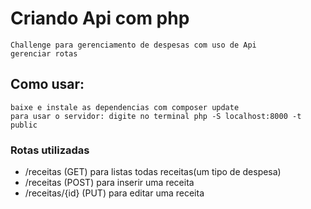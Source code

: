 # Criando Api com php
    Challenge para gerenciamento de despesas com uso de Api
    gerenciar rotas

## Como usar:
    baixe e instale as dependencias com composer update
    para usar o servidor: digite no terminal php -S localhost:8000 -t public

### Rotas utilizadas
 - /receitas (GET) para listas todas receitas(um tipo de despesa)
 - /receitas (POST) para inserir uma receita
 - /receitas/{id} (PUT) para editar uma receita


